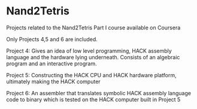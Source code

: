 # Nand2Tetris
Projects related to the Nand2Tetris Part I course available on Coursera

Only Projects 4,5 and 6 are included.

Project 4: Gives an idea of low level programming, HACK assembly language and the hardware lying underneath.
           Consists of an algebraic program and an interactive program.

Project 5: Constructing the HACK CPU and HACK hardware platform, ultimately making the HACK computer

Project 6: An assembler that translates symbolic HACK assembly language code to binary which is tested on the HACK computer built in Project 5
